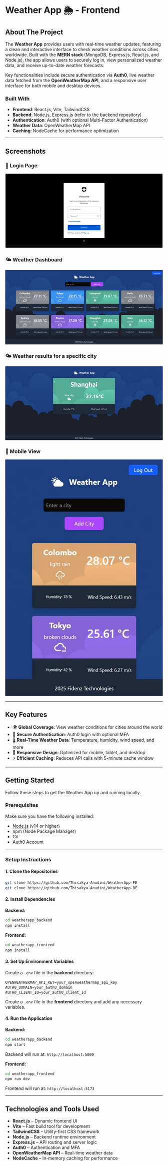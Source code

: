 # Weather App 🌦️ - Frontend

## About The Project

The **Weather App** provides users with real-time weather updates, featuring a clean and interactive interface to check weather conditions across cities worldwide. Built with the **MERN stack** (MongoDB, Express.js, React.js, and Node.js), the app allows users to securely log in, view personalized weather data, and receive up-to-date weather forecasts.

Key functionalities include secure authentication via **Auth0**, live weather data fetched from the **OpenWeatherMap API**, and a responsive user interface for both mobile and desktop devices.

### Built With

- **Frontend**: React.js, Vite, TailwindCSS  
- **Backend**: Node.js, Express.js (refer to the backend repository)  
- **Authentication**: Auth0 (with optional Multi-Factor Authentication)  
- **Weather Data**: OpenWeatherMap API  
- **Caching**: NodeCache for performance optimization  

---

## Screenshots

### 🔐 Login Page  
![Login Screenshot](./assets/2.jpg)

### 🌤️ Weather Dashboard  
![Dashboard Screenshot](./assets/3.jpg)

### 🌤️ Weather results for a specific city 
![City Screenshot](./assets/4.jpg)

### 📱 Mobile View  
![Mobile Screenshot](./assets/5.jpg)

---

## Key Features

- 🌍 **Global Coverage**: View weather conditions for cities around the world  
- 🔐 **Secure Authentication**: Auth0 login with optional MFA  
- 🌡️ **Real-Time Weather Data**: Temperature, humidity, wind speed, and more  
- 📱 **Responsive Design**: Optimized for mobile, tablet, and desktop  
- ⚡ **Efficient Caching**: Reduces API calls with 5-minute cache window  

---

## Getting Started

Follow these steps to get the Weather App up and running locally.

### Prerequisites

Make sure you have the following installed:

- [Node.js](https://nodejs.org/) (v14 or higher)  
- npm (Node Package Manager)  
- Git  
- Auth0 Account  

---

### Setup Instructions

#### 1. Clone the Repositories

```bash
git clone https://github.com/Thisakya-Anudini/WeatherApp-FE
git clone https://github.com/Thisakya-Anudini/WeatherApp-BE
```

#### 2. Install Dependencies

**Backend:**

```bash
cd weatherapp_backend  
npm install
```

**Frontend:**

```bash
cd weatherapp_frontend  
npm install
```

#### 3. Set Up Environment Variables

Create a `.env` file in the **backend** directory:

```env
OPENWEATHERMAP_API_KEY=your_openweathermap_api_key
AUTH0_DOMAIN=your_auth0_domain
AUTH0_CLIENT_ID=your_auth0_client_id
```

Create a `.env` file in the **frontend** directory and add any necessary variables.

#### 4. Run the Application

**Backend:**

```bash
cd weatherapp_backend
npm start
```

Backend will run at: `http://localhost:5000`

**Frontend:**

```bash
cd weatherapp_frontend 
npm run dev
```

Frontend will run at: `http://localhost:5173`


---

## Technologies and Tools Used

- **React.js** – Dynamic frontend UI  
- **Vite** – Fast build tool for development  
- **TailwindCSS** – Utility-first CSS framework  
- **Node.js** – Backend runtime environment  
- **Express.js** – API routing and server logic  
- **Auth0** – Authentication and MFA  
- **OpenWeatherMap API** – Real-time weather data  
- **NodeCache** – In-memory caching for performance  


